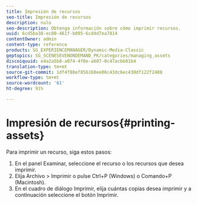 ```yaml
---
title: Impresión de recursos
seo-title: Impresión de recursos
description: nulo
seo-description: Obtenga información sobre cómo imprimir recursos.
uuid: 6cd5ba38-ec80-461f-b095-6cd4d7ea7814
contentOwner: admin
content-type: reference
products: SG_EXPERIENCEMANAGER/Dynamic-Media-Classic
geptopics: SG_SCENESEVENONDEMAND_PK/categories/managing_assets
discoiquuid: e4a2a5b8-a074-4f0e-a607-0c47acbb81b4
translation-type: tm+mt
source-git-commit: 1df4f88ef856160ee06c43dc6ec430df122f2408
workflow-type: tm+mt
source-wordcount: '61'
ht-degree: 91%

---
```



# Impresión de recursos{#printing-assets}

Para imprimir un recurso, siga estos pasos:

1. En el panel Examinar, seleccione el recurso o los recursos que desea imprimir.
1. Elija Archivo > Imprimir o pulse Ctrl+P (Windows) o Comando+P (Macintosh).
1. En el cuadro de diálogo Imprimir, elija cuántas copias desea imprimir y a continuación seleccione el botón Imprimir.

